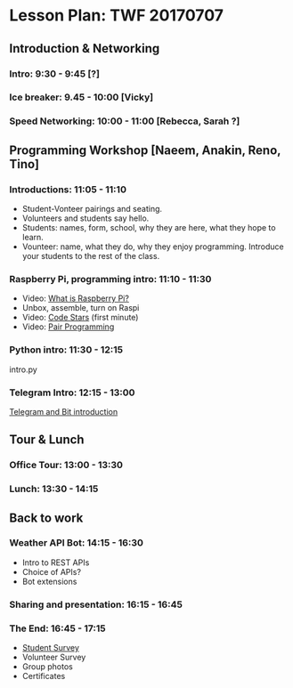 # Lesson Plan: TWF 20170707

## Introduction & Networking

### Intro: 9:30 - 9:45 [?]

### Ice breaker: 9.45 - 10:00 [Vicky]

### Speed Networking: 10:00 - 11:00 [Rebecca, Sarah ?]

## Programming Workshop [Naeem, Anakin, Reno, Tino]

### Introductions: 11:05 - 11:10

* Student-Vonteer pairings and seating.
* Volunteers and students say hello.
* Students: names, form, school, why they are here, what they hope to learn.
* Vounteer: name, what they do, why they enjoy programming. Introduce your students to the rest of the class.

### Raspberry Pi, programming intro: 11:10 - 11:30

* Video: [What is Raspberry Pi?](https://www.youtube.com/watch?v=uXUjwk2-qx4)
* Unbox, assemble, turn on Raspi
* Video: [Code Stars](https://www.youtube.com/watch?v=dU1xS07N-FA) (first minute)
* Video: [Pair Programming](https://www.youtube.com/watch?v=vgkahOzFH2Q)

### Python intro: 11:30 - 12:15

intro.py

### Telegram Intro: 12:15 - 13:00

[Telegram and Bit introduction](BOT_INTRO.md)

## Tour & Lunch

### Office Tour: 13:00 - 13:30

### Lunch: 13:30 - 14:15

## Back to work

### Weather API Bot: 14:15 - 16:30

* Intro to REST APIs
* Choice of APIs?
* Bot extensions

### Sharing and presentation: 16:15 - 16:45

### The End: 16:45 - 17:15

* [Student Survey](https://goo.gl/forms/NoldzzeR92vCXG5G3)
* Volunteer Survey
* Group photos
* Certificates


